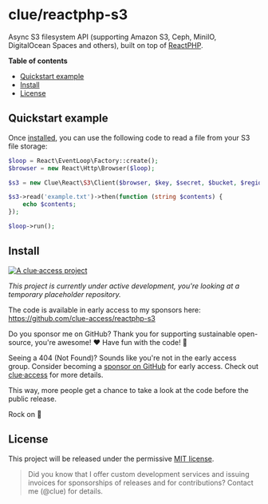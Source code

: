 # clue/reactphp-s3

Async S3 filesystem API (supporting Amazon S3, Ceph, MiniIO, DigitalOcean Spaces and others),
built on top of [ReactPHP](https://reactphp.org/).

**Table of contents**

* [Quickstart example](#quickstart-example)
* [Install](#install)
* [License](#license)

## Quickstart example

Once [installed](#install), you can use the following code to read a file from
your S3 file storage:

```php
$loop = React\EventLoop\Factory::create();
$browser = new React\Http\Browser($loop);

$s3 = new Clue\React\S3\Client($browser, $key, $secret, $bucket, $region, $endpoint);

$s3->read('example.txt')->then(function (string $contents) {
    echo $contents;
});

$loop->run();
```

## Install

[![A clue·access project](https://raw.githubusercontent.com/clue-access/clue-access/main/clue-access.png)](https://github.com/clue-access/clue-access)

*This project is currently under active development,
you're looking at a temporary placeholder repository.*

The code is available in early access to my sponsors here: https://github.com/clue-access/reactphp-s3

Do you sponsor me on GitHub? Thank you for supporting sustainable open-source, you're awesome! ❤️ Have fun with the code! 🎉

Seeing a 404 (Not Found)? Sounds like you're not in the early access group. Consider becoming a [sponsor on GitHub](https://github.com/sponsors/clue) for early access. Check out [clue·access](https://github.com/clue-access/clue-access) for more details.

This way, more people get a chance to take a look at the code before the public release.

Rock on 🤘

## License

This project will be released under the permissive [MIT license](LICENSE).

> Did you know that I offer custom development services and issuing invoices for
  sponsorships of releases and for contributions? Contact me (@clue) for details.
